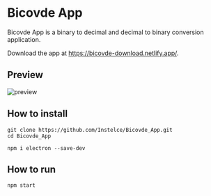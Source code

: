 # Bicovde App

Bicovde App is a binary to decimal and decimal to binary conversion application.

Download the app at https://bicovde-download.netlify.app/.

## Preview

![preview](https://github.com/Instelce/Bicovde_App/blob/main/preview/presantation.gif)

## How to install

    git clone https://github.com/Instelce/Bicovde_App.git
    cd Bicovde_App
    
    npm i electron --save-dev

## How to run

    npm start
